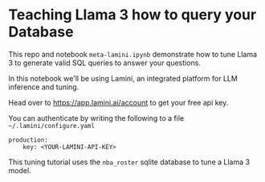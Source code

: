 # Teaching Llama 3 how to query your Database

This repo and notebook `meta-lamini.ipynb` demonstrate how to tune Llama 3 to generate valid SQL queries to answer your questions.

In this notebook we'll be using Lamini, an integrated platform for LLM inference and tuning.

Head over to https://app.lamini.ai/account to get your free api key.

You can authenticate by writing the following to a file `~/.lamini/configure.yaml`

```
production:
    key: <YOUR-LAMINI-API-KEY>
```

This tuning tutorial uses the `nba_roster` sqlite database to tune a Llama 3 model.

